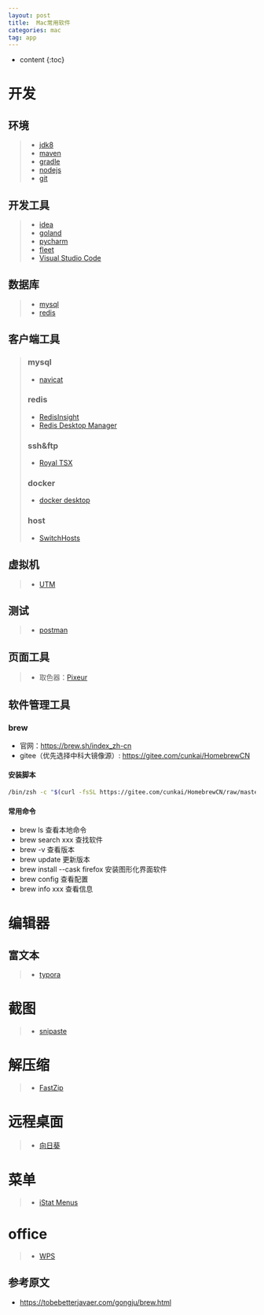 ```yaml
---
layout: post
title:  Mac常用软件
categories: mac
tag: app
---
```



* content
{:toc}


# 开发

## 环境
> + <a href="https://www.oracle.com/java/technologies/downloads/#java8" target="_blank">jdk8</a>
> + <a href="https://maven.apache.org/download.cgi" target="_blank">maven</a>
> + <a href="https://gradle.org/releases/" target="_blank">gradle</a>
> + <a href="https://nodejs.org/en/download/" target="_blank">nodejs</a>
> + <a href="https://git-scm.com/download/mac" target="_blank">git</a>

## 开发工具
> + <a href="https://www.jetbrains.com.cn/idea/download/#section=mac" target="_blank">idea</a>
> + <a href="https://www.jetbrains.com.cn/go/download/#section=mac" target="_blank">goland</a>
> + <a href="https://www.jetbrains.com.cn/pycharm/download/#section=mac" target="_blank">pycharm</a>
> + <a href="https://www.jetbrains.com.cn/fleet/download/#section=mac" target="_blank">fleet</a>
> + <a href="https://code.visualstudio.com/Download" target="_blank">Visual Studio Code</a>

## 数据库
> + <a href="https://dev.mysql.com/downloads/mysql/" target="_blank">mysql</a>
> + <a href="https://redis.io/download/" target="_blank">redis</a>

## 客户端工具
> ### mysql
> + <a href="http://www.navicat.com.cn/download/navicat-premium#mac" target="_blank">navicat</a>
>
> ### redis
> + <a href="https://redis.com/redis-enterprise/redis-insight/" target="_blank">RedisInsight</a>
> + <a href="https://github.com/RedisInsight/RedisDesktopManager/releases" target="_blank">Redis Desktop Manager</a>
>
> ### ssh&ftp
> + <a href="https://www.royalapps.com/ts/mac/download" target="_blank">Royal TSX</a>
> 
> ### docker
> + <a href="https://www.docker.com/products/docker-desktop/" target="_blank">docker desktop</a>
> 
> ### host
> + <a href="https://www.macw.com/mac/3382.html" target="_blank">SwitchHosts</a>

## 虚拟机
> + <a href="https://mac.getutm.app/" target="_blank">UTM</a>

## 测试
> + <a href="https://www.postman.com/downloads/" target="_blank">postman</a>

## 页面工具
> + 取色器：<a href="https://apps.apple.com/cn/app/id1507890049" target="_blank">Pixeur</a>

## 软件管理工具

### brew

- 官网：<a href="https://brew.sh/index_zh-cn" target="_blank">https://brew.sh/index_zh-cn</a>
- gitee（优先选择中科大镜像源）: <a href="https://gitee.com/cunkai/HomebrewCN" target="_blank">https://gitee.com/cunkai/HomebrewCN</a>

#### 安装脚本
```sh
/bin/zsh -c "$(curl -fsSL https://gitee.com/cunkai/HomebrewCN/raw/master/Homebrew.sh)"
```

#### 常用命令

- brew ls 查看本地命令
- brew search xxx 查找软件
- brew -v 查看版本
- brew update 更新版本
- brew install --cask firefox 安装图形化界面软件
- brew config 查看配置
- brew info xxx 查看信息


# 编辑器

## 富文本
> + <a href="https://typora.io/#download" target="_blank">typora</a>


# 截图

> + <a href="https://zh.snipaste.com/" target="_blank">snipaste</a>


# 解压缩

> + <a href="https://apps.apple.com/cn/app/id1565629813" target="_blank">FastZip</a>


# 远程桌面

> + <a href="https://sunlogin.oray.com/download?categ=personal" target="_blank">向日葵</a>


# 菜单

> + <a href="https://bjango.com/mac/istatmenus/" target="_blank">iStat Menus</a>


# office

> + <a href="https://www.wps.cn/product/wpsmac/" target="_blank">WPS</a>


参考原文
-

+ <a href="https://tobebetterjavaer.com/gongju/brew.html" target="_blank">https://tobebetterjavaer.com/gongju/brew.html</a>

